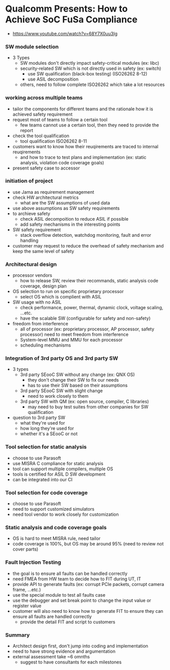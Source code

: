 # Qualcomm Presents: How to Achieve SoC FuSa Compliance
- https://www.youtube.com/watch?v=68Y7X0uu3Ig

### SW module selection
- 3 Types
  - SW modules don't directly impact safety-critical modules (ex: libc)
  - security-related SW which is not directly used in safety (ex: switch)
    - use SW qualification (black-box testing) (ISO26262 8-12)
    - use ASIL decomposition
  - others, need to follow complete ISO26262 which take a lot resources

### working across multiple teams
- tailor the components for different teams and the rationale how it is achieved safety requirement
- request most of teams to follow a certain tool
  - few teams cannot use a certain tool, then they need to provide the report
- check the tool qualification
  - tool qualification ISO26262 8-11
- customers want to know how their reuqirements are traced to internal reuqirements
  - and how to trace to test plans and implementation (ex: static analysis, violation code coverage goals)
- present safety case to accessor

### initiation of project
- use Jama as requirement management
- check HW architectural metrics
  - what are the SW assumptions of used data
- use above assumptions as SW safety requirements
- to archieve safety
  - check ASIL decompoition to reduce ASIL if possible
  - add safety mechanisms in the interesting points
- SW safety requirement
  - stack overflow detection, watchdog monitoring, fault and error handling
- customer may request to reduce the overhead of safety mechanism and keep the same level of safety

### Architectural design
- processor vendors
  - how to release SW, review their recommands, static analysis code coverage, design plan
- OS selection to run on specific proprietary processor
  - select OS which is complient with ASIL
- SW usage with no ASIL
  - check performance, power, thermal, dynamic clock, voltage scaling, ...etc.
  - have the scalable SW (configurable for safety and non-safety)
- freedom from interference
  - all of processor (ex: proprietary processor, AP processor, safety processor) need to meet freedom from interference
  - System-level MMU and MMU for each processor
  - scheduling mechanisms

### Integration of 3rd party OS and 3rd party SW
- 3 types
  - 3rd party SEooC SW without any change (ex: QNX OS)
    - they don't change their SW to fix our needs
    - has to use their SW based on their assumptions
  - 3rd party SEooC SW with slight change 
    - need to work closely to them
  - 3rd party SW with QM (ex: open source, compiler, C libraries)
    - may need to buy test suites from other companies for SW qualification
- question to 3rd party SW
  - what they're used for
  - how long they're used for
  - whether it's a SEooC or not

### Tool selection for static analysis
- choose to use Parasoft
- use MISRA C compliance for static analysis
- tool can support multiple compilers, multiple OS
- tools is certified for ASIL D SW development
- can be integrated into our CI

### Tool selection for code coverage
- choose to use Parasoft
- need to support customized simulators
- need tool vendor to work closely for customization

### Static analysis and code coverage goals
- OS is hard to meet MISRA rule, need tailor
- code coverage is 100%, but OS may be around 95% (need to review not cover parts)

### Fault Injection Testing
- the goal is to ensure all faults can be handled correctly
- need FMEA from HW team to decide how to FIT during UT, IT
- provide API to generate faults (ex: corrupt PCIe packets, corrupt camera frame, ...etc.)
- use the special module to test all faults case
- use the debugger and set break point to change the input value or register value
- customer will also need to know how to generate FIT to ensure they can ensure all faults are handled correctly
  - provide the detail FIT and script to customers

### Summary
- Architect design first, don't jump into coding and implementation
- need to have strong evidence and argumentation
- external assessment take ~6 omnths
  - suggest to have consultants for each milestones
